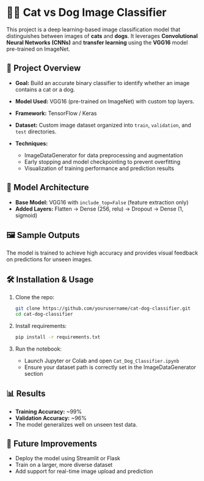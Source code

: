 # 🐶🐱 Cat vs Dog Image Classifier

This project is a deep learning-based image classification model that distinguishes between images of **cats** and **dogs**. It leverages **Convolutional Neural Networks (CNNs)** and **transfer learning** using the **VGG16** model pre-trained on ImageNet.

## 📌 Project Overview

* **Goal:** Build an accurate binary classifier to identify whether an image contains a cat or a dog.
* **Model Used:** VGG16 (pre-trained on ImageNet) with custom top layers.
* **Framework:** TensorFlow / Keras
* **Dataset:** Custom image dataset organized into `train`, `validation`, and `test` directories.
* **Techniques:**

  * ImageDataGenerator for data preprocessing and augmentation
  * Early stopping and model checkpointing to prevent overfitting
  * Visualization of training performance and prediction results

## 🧠 Model Architecture

* **Base Model:** VGG16 with `include_top=False` (feature extraction only)
* **Added Layers:** Flatten → Dense (256, relu) → Dropout → Dense (1, sigmoid)

## 🖼️ Sample Outputs

The model is trained to achieve high accuracy and provides visual feedback on predictions for unseen images.

## 🛠️ Installation & Usage

1. Clone the repo:

   ```bash
   git clone https://github.com/yourusername/cat-dog-classifier.git
   cd cat-dog-classifier
   ```

2. Install requirements:

   ```bash
   pip install -r requirements.txt
   ```

3. Run the notebook:

   * Launch Jupyter or Colab and open `Cat_Dog_Classifier.ipynb`
   * Ensure your dataset path is correctly set in the ImageDataGenerator section

## 📊 Results

* **Training Accuracy:** \~99%
* **Validation Accuracy:** \~96%
* The model generalizes well on unseen test data.

## 🚀 Future Improvements

* Deploy the model using Streamlit or Flask
* Train on a larger, more diverse dataset
* Add support for real-time image upload and prediction
